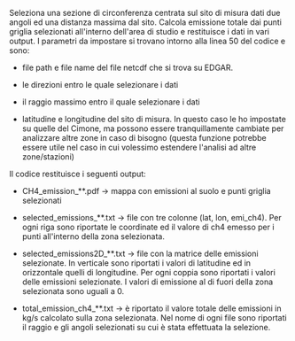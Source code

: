 Seleziona una sezione di circonferenza centrata sul sito di misura dati due angoli ed una distanza massima dal sito.
Calcola emissione totale dai punti griglia selezionati all'interno dell'area di studio e restituisce i dati in vari output.
I parametri da impostare si trovano intorno alla linea 50 del codice e sono:

- file path e file name del file netcdf che si trova su EDGAR.

- le direzioni entro le quale selezionare i dati

- il raggio massimo entro il quale selezionare i dati

- latitudine e longitudine del sito di misura. In questo caso le ho impostate su quelle del Cimone, ma possono essere tranquillamente cambiate per analizzare altre zone in caso di bisogno (questa funzione potrebbe essere utile nel caso in cui volessimo estendere l'analisi ad altre zone/stazioni)

Il codice restituisce i seguenti output:

- CH4_emission_**.pdf    ->   mappa con emissioni al suolo e punti griglia selezionati

- selected_emissions_**.txt   ->   file con tre colonne (lat, lon, emi_ch4). Per ogni riga sono riportate le coordinate ed il valore di ch4 emesso per i punti all'interno della zona selezionata.

- selected_emissions2D_**.txt   ->   file con la matrice delle emissioni selezionate. In verticale sono riportati i valori di latitudine ed in orizzontale quelli di longitudine. Per ogni coppia sono riportati i valori delle emissioni selezionate. I valori di emissione al di fuori della zona selezionata sono uguali a 0.

 - total_emission_ch4_**.txt   ->   è riportato il valore totale delle emissioni in kg/s calcolato sulla zona selezionata.
Nel nome di ogni file sono riportati il raggio e gli angoli selezionati su cui è stata effettuata la selezione.

